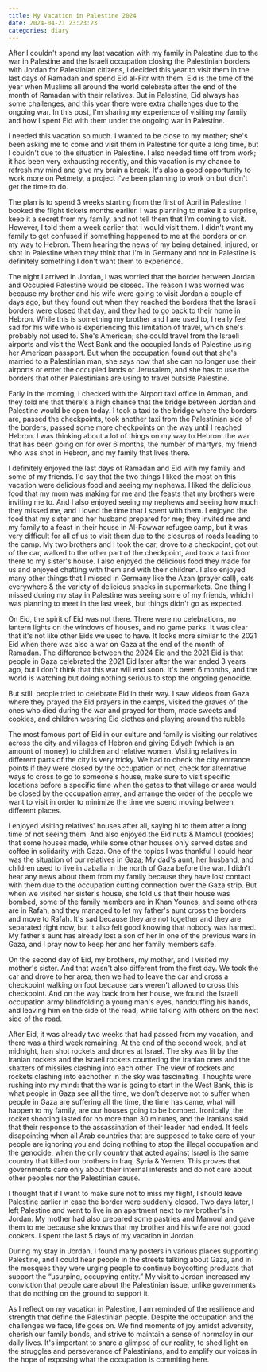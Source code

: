 ```yaml
---
title: My Vacation in Palestine 2024
date: 2024-04-21 23:23:23
categories: diary
---
```


After I couldn't spend my last vacation with my family in Palestine due to the war in Palestine and the Israeli occupation closing the Palestinian borders with Jordan for Palestinian citizens, I decided this year to visit them in the last days of Ramadan and spend Eid al-Fitr with them. Eid is the time of the year when Muslims all around the world celebrate after the end of the month of Ramadan with their relatives. But in Palestine, Eid always has some challenges, and this year there were extra challenges due to the ongoing war. In this post, I'm sharing my experience of visiting my family and how I spent Eid with them under the ongoing war in Palestine.

<!--more-->

I needed this vacation so much. I wanted to be close to my mother; she's been asking me to come and visit them in Palestine for quite a long time, but I couldn't due to the situation in Palestine. I also needed time off from work; it has been very exhausting recently, and this vacation is my chance to refresh my mind and give my brain a break. It's also a good opportunity to work more on Petmety, a project I've been planning to work on but didn't get the time to do.

The plan is to spend 3 weeks starting from the first of April in Palestine. I booked the flight tickets months earlier. I was planning to make it a surprise, keep it a secret from my family, and not tell them that I'm coming to visit. However, I told them a week earlier that I would visit them. I didn't want my family to get confused if something happened to me at the borders or on my way to Hebron. Them hearing the news of my being detained, injured, or shot in Palestine when they think that I'm in Germany and not in Palestine is definitely something I don't want them to experience.

The night I arrived in Jordan, I was worried that the border between Jordan and Occupied Palestine would be closed. The reason I was worried was because my brother and his wife were going to visit Jordan a couple of days ago, but they found out when they reached the borders that the Israeli borders were closed that day, and they had to go back to their home in Hebron. While this is something my brother and I are used to, I really feel sad for his wife who is experiencing this limitation of travel, which she's probably not used to. She's American; she could travel from the Israeli airports and visit the West Bank and the occupied lands of Palestine using her American passport. But when the occupation found out that she's married to a Palestinian man, she says now that she can no longer use their airports or enter the occupied lands or Jerusalem, and she has to use the borders that other Palestinians are using to travel outside Palestine.

Early in the morning, I checked with the Airport taxi office in Amman, and they told me that there's a high chance that the bridge between Jordan and Palestine would be open today. I took a taxi to the bridge where the borders are, passed the checkpoints, took another taxi from the Palestinian side of the borders, passed some more checkpoints on the way until I reached Hebron. I was thinking about a lot of things on my way to Hebron: the war that has been going on for over 6 months, the number of martyrs, my friend who was shot in Hebron, and my family that lives there.

I definitely enjoyed the last days of Ramadan and Eid with my family and some of my friends. I'd say that the two things I liked the most on this vacation were delicious food and seeing my nephews. I liked the delicious food that my mom was making for me and the feasts that my brothers were inviting me to. And I also enjoyed seeing my nephews and seeing how much they missed me, and I loved the time that I spent with them. I enjoyed the food that my sister and her husband prepared for me; they invited me and my family to a feast in their house in Al-Fawwar refugee camp, but it was very difficult for all of us to visit them due to the closures of roads leading to the camp. My two brothers and I took the car, drove to a checkpoint, got out of the car, walked to the other part of the checkpoint, and took a taxi from there to my sister's house. I also enjoyed the delicious food they made for us and enjoyed chatting with them and with their children. I also enjoyed many other things that I missed in Germany like the Azan (prayer call), cats everywhere & the variety of delicious snacks in supermarkets. One thing I missed during my stay in Palestine was seeing some of my friends, which I was planning to meet in the last week, but things didn't go as expected.

On Eid, the spirit of Eid was not there. There were no celebrations, no lantern lights on the windows of houses, and no game parks. It was clear that it's not like other Eids we used to have. It looks more similar to the 2021 Eid when there was also a war on Gaza at the end of the month of Ramadan. The difference between the 2024 Eid and the 2021 Eid is that people in Gaza celebrated the 2021 Eid later after the war ended 3 years ago, but I don't think that this war will end soon. It's been 6 months, and the world is watching but doing nothing serious to stop the ongoing genocide.

But still, people tried to celebrate Eid in their way. I saw videos from Gaza where they prayed the Eid prayers in the camps, visited the graves of the ones who died during the war and prayed for them, made sweets and cookies, and children wearing Eid clothes and playing around the rubble.

The most famous part of Eid in our culture and family is visiting our relatives across the city and villages of Hebron and giving Ediyeh (which is an amount of money) to children and relative women. Visiting relatives in different parts of the city is very tricky. We had to check the city entrance points if they were closed by the occupation or not, check for alternative ways to cross to go to someone's house, make sure to visit specific locations before a specific time when the gates to that village or area would be closed by the occupation army, and arrange the order of the people we want to visit in order to minimize the time we spend moving between different places.

I enjoyed visiting relatives' houses after all, saying hi to them after a long time of not seeing them. And also enjoyed the Eid nuts & Mamoul (cookies) that some houses made, while some other houses only served dates and coffee in solidarity with Gaza. One of the topics I was thankful I could hear was the situation of our relatives in Gaza; My dad's aunt, her husband, and children used to live in Jabalia in the north of Gaza before the war. I didn't hear any news about them from my family because they have lost contact with them due to the occupation cutting connection over the Gaza strip. But when we visited her sister's house, she told us that their house was bombed, some of the family members are in Khan Younes, and some others are in Rafah, and they managed to let my father's aunt cross the borders and move to Rafah. It's sad because they are not together and they are separated right now, but it also felt good knowing that nobody was harmed. My father's aunt has already lost a son of her in one of the previous wars in Gaza, and I pray now to keep her and her family members safe.

On the second day of Eid, my brothers, my mother, and I visited my mother's sister. And that wasn't also different from the first day. We took the car and drove to her area, then we had to leave the car and cross a checkpoint walking on foot because cars weren't allowed to cross this checkpoint. And on the way back from her house, we found the Israeli occupation army blindfolding a young man's eyes, handcuffing his hands, and leaving him on the side of the road, while talking with others on the next side of the road.

After Eid, it was already two weeks that had passed from my vacation, and there was a third week remaining. At the end of the second week, and at midnight, Iran shot rockets and drones at Israel. The sky was lit by the Iranian rockets and the Israeli rockets countering the Iranian ones and the shatters of missiles clashing into each other. The view of rockets and rockets clashing into eachother in the sky was fascinating. Thoughts were rushing into my mind: that the war is going to start in the West Bank, this is what people in Gaza see all the time, we don't deserve not to suffer when people in Gaza are suffering all the time, the time has came, what will happen to my family, are our houses going to be bombed. Ironically, the rocket shooting lasted for no more than 30 minutes, and the Iranians said that their response to the assassination of their leader had ended. It feels disapointing when all Arab countries that are supposed to take care of your people are ignoring you and doing nothing to stop the illegal occupation and the genocide, when the only country that acted against Israel is the same country that killed our brothers in Iraq, Syria & Yemen. This proves that governments care only about their internal interests and do not care about other peoples nor the Palestinian cause.

I thought that if I want to make sure not to miss my flight, I should leave Palestine earlier in case the border were suddenly closed. Two days later, I left Palestine and went to live in an apartment next to my brother's in Jordan. My mother had also prepared some pastries and Mamoul and gave them to me because she knows that my brother and his wife are not good cookers. I spent the last 5 days of my vacation in Jordan.

During my stay in Jordan, I found many posters in various places supporting Palestine, and I could hear people in the streets talking about Gaza, and in the mosques they were urging people to continue boycotting products that support the “usurping, occupying entity.” My visit to Jordan increased my conviction that people care about the Palestinian issue, unlike governments that do nothing on the ground to support it.

As I reflect on my vacation in Palestine, I am reminded of the resilience and strength that define the Palestinian people. Despite the occupation and the challenges we face, life goes on. We find moments of joy amidst adversity, cherish our family bonds, and strive to maintain a sense of normalcy in our daily lives. It's important to share a glimpse of our reality, to shed light on the struggles and perseverance of Palestinians, and to amplify our voices in the hope of exposing what the occupation is commiting here.